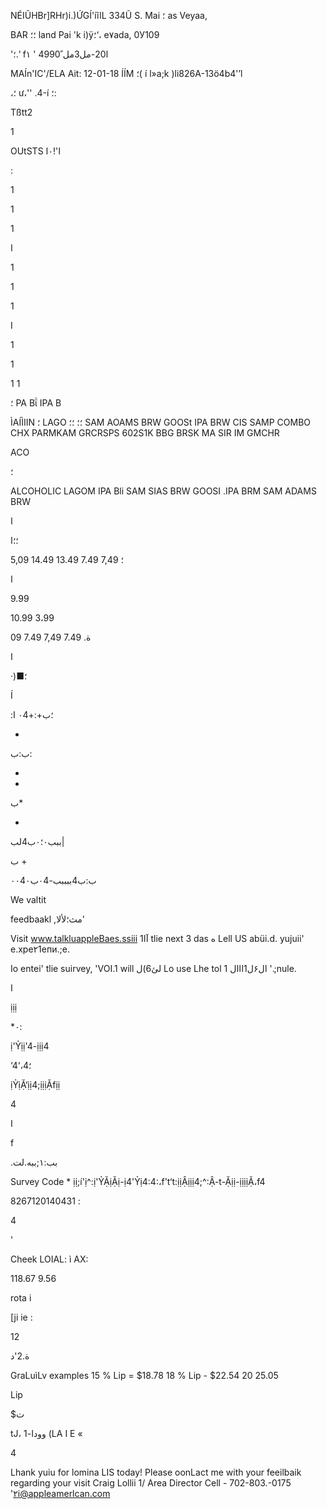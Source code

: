 NÉIŨHBr]RHr)i.)ỨGÍ'íĩlL
334Ũ  S.  Mai
؛
as  Veyaa,

BAR
؛؛
land  Pai 'k
i)ÿ؛‘،
e٧ada,  0У109

'؛.'
f١
'
4990 ًا20-مل3مل

MAÍn'IC'/ELA
Ait:  12-01-18  ÍÍM
؛(
í l»a;k )li826A-13ö4b4'’l

 ،؛
ư،'' .4-í ؛:

 Tßtt2

1

OUtSTS  ا'!٠ا

:

1

1

1

ا

1

1

1

I

1

1

1
1

 ؛
PA  Βΐ
IPA   В

ÌAÍÌIIN
؛
LAGO
؛؛
؛؛
SAM  AOAMS  BRW
GOOSt  IPA  BRW
CIS  SAMP  COMBO
CHX  PARMKAM
GRCRSPS  602S1K
BBG  BRSK
MA  SIR  IM  GMCHR

ACO

 ؛

ALCOHOLIC
LAGOM  IPA  Bli
SAM  SIAS  BRW
GOOSI
.IPA  BRM
SAM  ADAMS  BRW

ا

؛؛ا

5,09
؛
7,49
7.49
13.49
14.49

ا

9.99

10.99
3،99

09
ة.
7.49
7,49
7.49

ا

·)■؛

 Í

:؛ب+:+٠4 ا

 +

 ب:ب:

 +

 +

 ب*

 +

 ببب٠؛٠ب4لب|

 ب +

٠٠4ب:ب4ببببب-٠4ب٠

We  valtit

feedbaakl  ,مث؛لألا'

Visit  www.talkluappleBaes.ssiii  1آا
tlie  next  3  das  ه  Lell  US  abüi.d.
yujuii'  е.хре٢1епи.;е.

Io  entei'  tlie  suirvey,  'VOI.1  will  لئ6)ل
Lo  use  Lhe  tol 1  ال۶ل1ااال '.;nule.

ا

ịịị

*٠:

ị'Ỷịị'4-ịịị4

‘4‘،4؛

ịỶịẶ‘ịị4;ịịịẶfịị

 4

 ا

 f

 .بب:١;ببه.لت

Survey  Code *
ịị;í'ị^:ị'ỶẶịẶị-ị4'Ỷị4:4:،f't‘t:ịịẬịịị4;^:Ậ-t-Ặịị-ịịịịẶ،f4

 8267120140431 :

4

'

Cheek  LOIAL:
ì AX:

118.67
9.56

rota i

[ji ie :

12

ة.2'د

GraLuìLv  examples
15  %  Lip  =  $18.78
18  %  Lip  -  $22.54
20
25.05

Lip

 $ت

tJ،  وودا-1 (LA I  E  «

4

Lhank  yuiu  for  lomina  LIS  today!
Please  oonLact  me  with  your  feeilbaik
regarding  your  visit
Craig  Lollii 1/  Area  Director
Cell  -  702-803.-0175
'٢i@appleamerlcan.com

